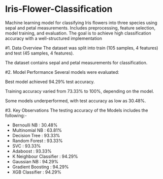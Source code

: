 # Iris-Flower-Classification
Machine learning model for classifying Iris flowers into three species using sepal and petal measurements. Includes preprocessing, feature selection, model training, and evaluation. The goal is to achieve high classification accuracy with a well-structured implementation

#1. Data Overview
The dataset was split into train (105 samples, 4 features) and test (45 samples, 4 features).

The dataset contains sepal and petal measurements for classification.

#2. Model Performance
Several models were evaluated:

Best model achieved 94.29% test accuracy.

Training accuracy varied from 73.33% to 100%, depending on the model.

Some models underperformed, with test accuracy as low as 30.48%.

#3. Key Observations
The testing accuracy of the Models includes the following:-
- Bernoulli NB : 30.48%
- Multinomial NB : 63.81%
- Decision Tree : 93.33%
- Random Forest : 93.33%
- SVC : 93.33%
- Adaboost : 93.33%
- K Neighbour Classifier : 94.29%
- Gaussian NB : 94.29%
- Gradient Boosting : 94.29%
- XGB Classifier : 94.29%


